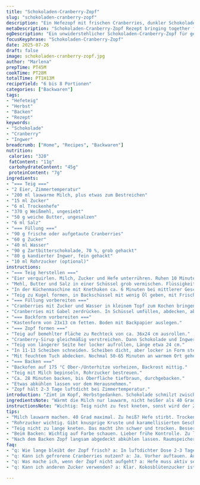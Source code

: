 ```yaml
---
title: "Schokoladen-Cranberry-Zopf"
slug: "schokoladen-cranberry-zopf"
description: "Ein Hefezopf mit frischen Cranberries, dunkler Schokolade und kandiertem Ingwer. Teig mit Eier, Milch und Butter. Cranberry-Sirup gekocht, gerollt und geschnitten. Backzeit rund 28 Minuten bei 175 °C. Leicht klebriger Teig, doppelt gehen lassen. Mit Zucker bestreut und mit Milch bestrichen. Kleiner Twist mit Rohrzucker. Saftig, fruchtig, würzig."
metaDescription: "Schokoladen-Cranberry-Zopf Rezept bringing together fruchtigen, würzigen Geschmack. Perfekt für den Herbst, ideal zum Teilen."
ogDescription: "Ein unwiderstehlicher Schokoladen-Cranberry-Zopf für gemütliche Herbsttage. Saftig, fruchtig, verführerisch lecker."
focusKeyphrase: "Schokoladen-Cranberry-Zopf"
date: 2025-07-26
draft: false
image: schokoladen-cranberry-zopf.jpg
author: "Marlena"
prepTime: PT45M
cookTime: PT28M
totalTime: PT1H13M
recipeYield: "6 bis 8 Portionen"
categories: ["Backwaren"]
tags:
- "Hefeteig"
- "Herbst"
- "Backen"
- "Rezept"
keywords:
- "Schokolade"
- "Cranberry"
- "Ingwer"
breadcrumb: ["Home", "Recipes", "Backwaren"]
nutrition: 
 calories: "320"
 fatContent: "11g"
 carbohydrateContent: "45g"
 proteinContent: "7g"
ingredients:
- "=== Teig ==="
- "2 Eier, Zimmertemperatur"
- "200 ml lauwarme Milch, plus etwas zum Bestreichen"
- "15 ml Zucker"
- "6 ml Trockenhefe"
- "370 g Weißmehl, ungesiebt"
- "50 g weiche Butter, ungesalzen"
- "6 ml Salz"
- "=== Füllung ==="
- "90 g frische oder aufgetaute Cranberries"
- "60 g Zucker"
- "40 ml Wasser"
- "90 g Zartbitterschokolade, 70 %, grob gehackt"
- "80 g kandierter Ingwer, fein gehackt"
- "10 ml Rohrzucker (optional)"
instructions:
- "=== Teig herstellen ==="
- "Eier verquirlen. Milch, Zucker und Hefe unterrühren. Ruhen 10 Minuten, bis Bläschen erscheinen."
- "Mehl, Butter und Salz in einer Schüssel grob vermischen. Flüssigkeit zugeben. Kurz kneten, bis Teig entsteht."
- "In der Küchenmaschine mit Knethaken ca. 6 Minuten bei mittlerer Geschwindigkeit kneten, bis glatt aber leicht klebrig."
- "Teig zu Kugel formen, in Backschüssel mit wenig Öl geben, mit Frischhaltefolie abdecken. An warmer Stelle 1 h 20 min gehen lassen, bis sich Volumen ca. verdoppelt."
- "=== Füllung vorbereiten ==="
- "Cranberries mit Zucker und Wasser in kleinem Topf zum Kochen bringen. 8-12 Minuten köcheln, bis dickflüssiger Sirup entsteht."
- "Cranberries mit Gabel zerdrücken. In Schüssel umfüllen, abdecken, abkühlen lassen."
- "=== Backform vorbereiten ==="
- "Kastenform von 23x13 cm fetten. Boden mit Backpapier auslegen."
- "=== Zopf formen ==="
- "Teig auf bemehlter Fläche zu Rechteck von ca. 36x24 cm ausrollen."
- "Cranberry-Sirup gleichmäßig verstreichen. Dann Schokolade und Ingwer darüber verteilen."
- "Teig von längerer Seite her locker aufrollen, Länge etwa 24 cm."
- "In 11-13 Scheiben schneiden. Scheiben dicht, aber locker in Form stellen."
- "Mit feuchtem Tuch abdecken. Nochmal 50-65 Minuten an warmem Ort gehen lassen."
- "=== Backen ==="
- "Backofen auf 175 °C Ober-/Unterhitze vorheizen, Backrost mittig."
- "Teig mit Milch bepinseln, Rohrzucker bestreuen."
- "Ca. 28 Minuten backen, bis Oberfläche tiefbraun, durchgebacken."
- "Etwas abkühlen lassen vor dem Herausnehmen."
- "Zopf hält 2-3 Tage luftdicht bei Zimmertemperatur."
introduction: "Zimt im Kopf, Herbstgedanken. Schokolade schmilzt zwischen den Fingern. Ingwer beißt sanft, Cranberries knallen zwischen den Zähnen. Ein Zopf, der sich ziehen lässt, Stück für Stück. Teig leicht klebrig, das Zeichen für gutes Gluten. Mehr Milch als üblich, für weiche Krume. Zucker reduziert, stattdessen Rohrzucker für rustikalen Touch. Früchte gekocht, um süße Säure zu balancieren. Kein Eiweiß getrennt, Eier komplett in den Teig. Hefe direkt im warmen Milch-Ei-Gemisch aufwecken. Backzeit leicht gekürzt. Langsam kühler werden lassen, dann wird’s weich. Nicht trocken lagern."
ingredientsNote: "Wärmt die Milch nur lauwarm, nicht heißer als 40 Grad, sonst stirbt die Hefe. Frische Ingwerwürfel können roh ersetzt werden, geben mehr Schärfe. Rohrzucker auf der Oberfläche erzeugt eine feine Kruste und karamellisierten Geschmack. Statt weißem Zucker kann auch Kokosblütenzucker genutzt werden, bringt festen Geschmack. Butter wirklich weich, aber nicht flüssig. Mehl sollte frisch, möglichst Bio sein, unraffiniert. Frische oder gefrorene Cranberries funktionieren gleich gut, gefrorene vorher auftauen, sonst wässrig. Für den Sirup Geduld, alles muss dickflüssig werden, sonst verläuft die Füllung im Teig. Eier ohne Kühlung, sonst Teig schwer zum Aufgehen."
instructionsNote: "Wichtig: Teig nicht zu fest kneten, sonst wird der Zopf trocken. Lieber kurz und effizient. Nach dem zweiten Gehen Teig nicht zu dicht in Form legen, sonst kleben Scheiben zusammen. Zwischendurch Schüssel und Arbeitsfläche leicht bemehlen, damit nichts hält. Backofen am besten vorheizen, während der zweite Gärprozess läuft. Beim Backen auf Farbe achten, lieber früher raus, als zu dunkel. Milch zum Bestreichen ruhig dick auftragen. Rohrzucker gibt einen knusprigen Effekt. Nach dem Backen abgedeckt langsam abkühlen lassen, sonst trocknet Oberfläche zu schnell aus."
tips:
- "Milch lauwarm machen. 40 Grad maximal. Zu heiß? Hefe stirbt. Trockener Zopf dann. Butter muss weich sein. Nicht flüssig, höchstens cremig. Das ist wichtig für die Konsistenz. Mehl unbedingt ungesiebt, frisch, Bio. Für das beste Ergebnis."
- "Rohrzucker wichtig. Gibt knusprige Kruste und karamellisierten Geschmack. Für die Füllung: Geduld beim Kochen des Sirups. Alles muss dick werden. Sonst verläuft Füllung im Teig. Frische Cranberries gut. Gefrorene vorher auftauen. Ansonsten mehr Wasser, Zopf wird matschig."
- "Teig nicht zu lange kneten. Das macht ihn schwer und trocken. Besser kurz und effizient. Arbeitsfläche leicht bemehlen. Essentiell, dass nichts kleben bleibt. Nächster Schritt: Formen und gehen lassen. Locker in die Form legen, nach dem zweiten Gehen. Vorsicht, sonst kleben die Scheiben zusammen."
- "Beim Backen: Wichtig auf Farbe schauen. Lieber frühe Kontrolle. Zu lange backen? Oberfläche wird zu dunkel, Zopf trocken. Milch dick auftragen beim Bestreichen. Rohrzucker bringt den Pfiff. Abkühlen lassen, aber nicht schnell. Sonst Oberfläche wird zäh. Langsam ist das Ziel."
- "Nach dem Backen Zopf langsam abgedeckt abkühlen lassen. Raumspeicher meistens ideal. Frisch warm servieren oder nach 2-3 Tagen verzehren. Ideal in luftdichter Dose. Perfekt für den kleinen Genuss zwischendurch. Nicht zu lange lagern, dann bleibt er saftig."
faq:
- "q: Wie lange bleibt der Zopf frisch? a: In luftdichter Dose 2-3 Tage. Bei Zimmertemperatur lagern. Nach 3 Tagen wird er trockener. Besser schnell essen."
- "q: Kann ich gefrorene Cranberries nutzen? a: Ja. Vorher auftauen. Auf keinen Fall unaufgetaut verwenden. Das Wasser läuft beim Backen aus. Teig wird feucht."
- "q: Was mache ich, wenn der Zopf nicht aufgeht? a: Hefe muss aktiv sein. Milch lauwarm, nicht heiß. Kaffeezeit? Keine Aufregung, einfach noch mal gehen lassen."
- "q: Kann ich anderen Zucker verwenden? a: Klar. Kokosblütenzucker ist eine Option. Zimmertemperatur bei der Lagerung wichtig. Nicht auskühlen lassen. Sonst wird Zopf gammelig."

---
```


